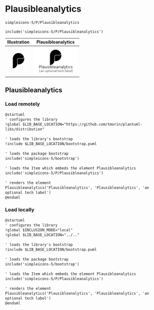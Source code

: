 # Plausibleanalytics


```text
simpleicons-5/P/Plausibleanalytics
```

```text
include('simpleicons-5/P/Plausibleanalytics')
```



| Illustration | Plausibleanalytics |
| :---: | :---: |
| ![illustration for Illustration](../../simpleicons-5/P/Plausibleanalytics.png) | ![illustration for Plausibleanalytics](../../simpleicons-5/P/Plausibleanalytics.Local.png) |




## Plausibleanalytics

### Load remotely
```plantuml
@startuml
' configures the library
!global $LIB_BASE_LOCATION="https://github.com/tmorin/plantuml-libs/distribution"

' loads the library's bootstrap
!include $LIB_BASE_LOCATION/bootstrap.puml

' loads the package bootstrap
include('simpleicons-5/bootstrap')

' loads the Item which embeds the element Plausibleanalytics
include('simpleicons-5/P/Plausibleanalytics')

' renders the element
Plausibleanalytics('Plausibleanalytics', 'Plausibleanalytics', 'an optional tech label')
@enduml
```

### Load locally
```plantuml
@startuml
' configures the library
!global $INCLUSION_MODE="local"
!global $LIB_BASE_LOCATION="../.."

' loads the library's bootstrap
!include $LIB_BASE_LOCATION/bootstrap.puml

' loads the package bootstrap
include('simpleicons-5/bootstrap')

' loads the Item which embeds the element Plausibleanalytics
include('simpleicons-5/P/Plausibleanalytics')

' renders the element
Plausibleanalytics('Plausibleanalytics', 'Plausibleanalytics', 'an optional tech label')
@enduml
```


